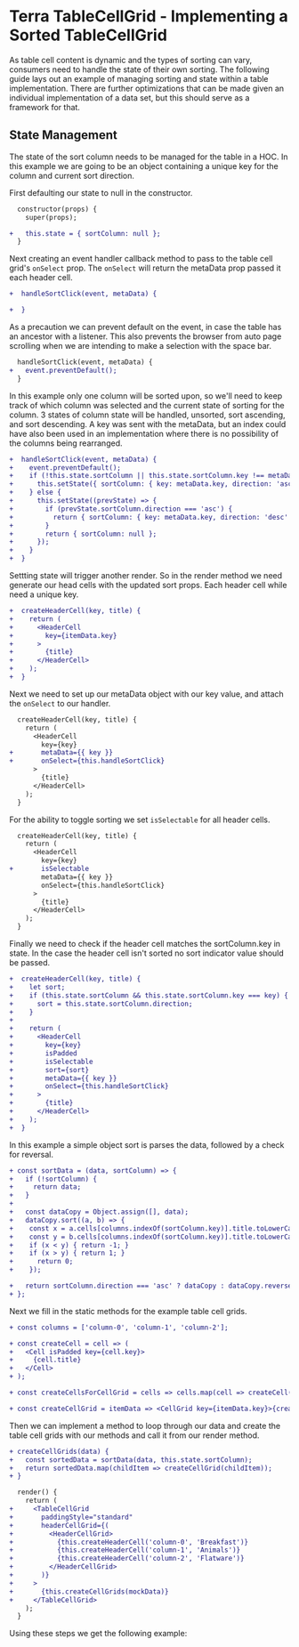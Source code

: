 # Terra TableCellGrid - Implementing a Sorted TableCellGrid

As table cell content is dynamic and the types of sorting can vary, consumers need to handle the state of their own sorting. The following guide lays out an example of managing sorting and state within a table implementation. There are further optimizations that can be made given an individual implementation of a data set, but this should serve as a framework for that.

## State Management
The state of the sort column needs to be managed for the table in a HOC. In this example we are going to be an object containing a unique key for the column and current sort direction.

 First defaulting our state to null in the constructor. 
```diff
  constructor(props) {
    super(props);

+   this.state = { sortColumn: null };
  }
```
Next creating an event handler callback method to pass to the table cell grid's `onSelect` prop. The `onSelect` will return the metaData prop passed it each header cell.
```diff
+  handleSortClick(event, metaData) {

+  }
```
As a precaution we can prevent default on the event, in case the table has an ancestor with a listener. This also prevents the browser from auto page scrolling when we are intending to make a selection with the space bar.
```diff
  handleSortClick(event, metaData) {
+   event.preventDefault();
  }
```
In this example only one column will be sorted upon, so we'll need to keep track of which column was selected and the current state of sorting for the column. 3 states of column state will be handled, unsorted, sort ascending, and sort descending. A key was sent with the metaData, but an index could have also been used in an implementation where there is no possibility of the columns being rearranged.
```diff
+  handleSortClick(event, metaData) {
+    event.preventDefault();
+    if (!this.state.sortColumn || this.state.sortColumn.key !== metaData.key) {
+      this.setState({ sortColumn: { key: metaData.key, direction: 'asc' } });
+    } else {
+      this.setState((prevState) => {
+        if (prevState.sortColumn.direction === 'asc') {
+          return { sortColumn: { key: metaData.key, direction: 'desc' } };
+        }
+        return { sortColumn: null };
+      });
+    }
+  }
```
Settting state will trigger another render. So in the render method we need generate our head cells with the updated sort props. Each header cell while need a unique key.
```diff
+  createHeaderCell(key, title) {
+    return (
+      <HeaderCell
+        key={itemData.key}
+      >
+        {title}
+      </HeaderCell>
+    );
+  }
```
Next we need to set up our metaData object with our key value, and attach the `onSelect` to our handler.
```diff
  createHeaderCell(key, title) {
    return (
      <HeaderCell
        key={key}
+       metaData={{ key }}
+       onSelect={this.handleSortClick}
      >
        {title}
      </HeaderCell>
    );
  }
```
For the ability to toggle sorting we set `isSelectable` for all header cells.
```diff
  createHeaderCell(key, title) {
    return (
      <HeaderCell
        key={key}
+       isSelectable
        metaData={{ key }}
        onSelect={this.handleSortClick}
      >
        {title}
      </HeaderCell>
    );
  }
```
Finally we need to check if the header cell matches the sortColumn.key in state. In the case the header cell isn't sorted no sort indicator value should be passed.
```diff
+  createHeaderCell(key, title) {
+    let sort;
+    if (this.state.sortColumn && this.state.sortColumn.key === key) {
+      sort = this.state.sortColumn.direction;
+    }
+  
+    return (
+      <HeaderCell
+        key={key}
+        isPadded
+        isSelectable
+        sort={sort}
+        metaData={{ key }}
+        onSelect={this.handleSortClick}
+      >
+        {title}
+      </HeaderCell>
+    );
+  }
```
In this example a simple object sort is parses the data, followed by a check for reversal.
```diff
+ const sortData = (data, sortColumn) => {
+   if (!sortColumn) {
+     return data;
+   }
+
+   const dataCopy = Object.assign([], data);
+   dataCopy.sort((a, b) => {
+    const x = a.cells[columns.indexOf(sortColumn.key)].title.toLowerCase();
+    const y = b.cells[columns.indexOf(sortColumn.key)].title.toLowerCase();
+    if (x < y) { return -1; }
+    if (x > y) { return 1; }
+      return 0;
+    });

+   return sortColumn.direction === 'asc' ? dataCopy : dataCopy.reverse();
+ };
```
Next we fill in the static methods for the example table cell grids.
```diff
+ const columns = ['column-0', 'column-1', 'column-2'];

+ const createCell = cell => (
+   <Cell isPadded key={cell.key}>
+     {cell.title}
+   </Cell>
+ );

+ const createCellsForCellGrid = cells => cells.map(cell => createCell(cell));

+ const createCellGrid = itemData => <CellGrid key={itemData.key}>{createCellsForCellGrid(itemData.cells)}</CellGrid>;
```
Then we can implement a method to loop through our data and create the table cell grids with our methods and call it from our render method. 
```diff
+ createCellGrids(data) {
+   const sortedData = sortData(data, this.state.sortColumn);
+   return sortedData.map(childItem => createCellGrid(childItem));
+ }

  render() {
    return (
+     <TableCellGrid
+       paddingStyle="standard"
+       headerCellGrid={(
+         <HeaderCellGrid>
+           {this.createHeaderCell('column-0', 'Breakfast')}
+           {this.createHeaderCell('column-1', 'Animals')}
+           {this.createHeaderCell('column-2', 'Flatware')}
+         </HeaderCellGrid>
+       )}
+     >
+       {this.createCellGrids(mockData)}
+     </TableCellGrid>
    );
  }
```
Using these steps we get the following example:
